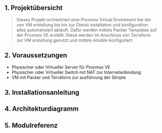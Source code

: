 
## 1. Projektübersicht
> Dieses Projekt orchestriert eine Proxmox Virtual Envirement bei der von VM erstellung bis hin zur Dienst installation und konfiguration alles automatisiert abläuft. Dafür werden mittels Packer Templates auf der Proxmox VE erstellt. Diese werden im Anschluss von Terraform zur VM erstellung genutzt und mittels Ansible konfiguriert.

## 2. Voraussetzungen
* Physischer oder Virtueller Server für Proxmox VE
* Physischer oder Virtueller Switch mit NAT zur Internetanbindung
* VM mit Packer und Terraform zur ausführung der Skripte


## 3. Installationsanleitung

## 4. Architekturdiagramm

## 5. Modulreferenz